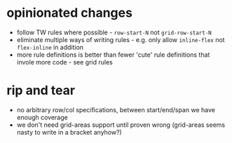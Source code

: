 # opinionated changes

- follow TW rules where possible - `row-start-N` not `grid-row-start-N`
- eliminate multiple ways of writing rules - e.g. only allow `inline-flex` not `flex-inline` in addition
- more rule definitions is better than fewer 'cute' rule definitions that invole more code - see grid rules

# rip and tear

- no arbitrary row/col specifications, between start/end/span we have enough coverage
- we don't need grid-areas support until proven wrong (grid-areas seems nasty to write in a bracket anyhow?)
